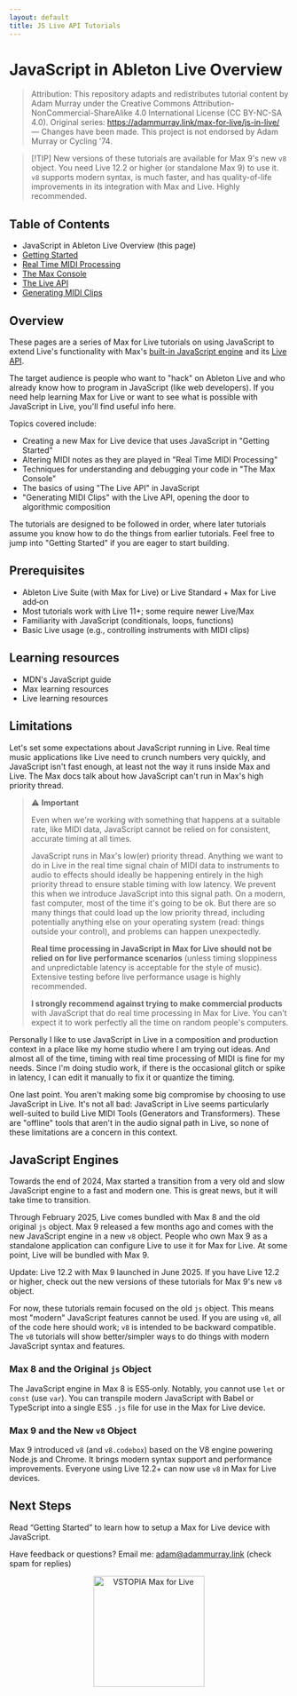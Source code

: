 ```yaml
---
layout: default
title: JS Live API Tutorials
---
```


# JavaScript in Ableton Live Overview

> Attribution: This repository adapts and redistributes tutorial content by Adam Murray under the Creative Commons Attribution-NonCommercial-ShareAlike 4.0 International License (CC BY-NC-SA 4.0). Original series: https://adammurray.link/max-for-live/js-in-live/ — Changes have been made. This project is not endorsed by Adam Murray or Cycling '74.

> <span class="tip-marker">[!TIP]</span> New versions of these tutorials are available for Max 9's new `v8` object. You need Live 12.2 or higher (or standalone Max 9) to use it. `v8` supports modern syntax, is much faster, and has quality-of-life improvements in its integration with Max and Live. Highly recommended.

## Table of Contents

- JavaScript in Ableton Live Overview (this page)
- [Getting Started](/JS-Live-API/docs/01-Getting%20Started.html)
- [Real Time MIDI Processing](/JS-Live-API/docs/02-Realtime%20MIDI.html)
- [The Max Console](/JS-Live-API/docs/03-The%20Max%20Console.html)
- [The Live API](/JS-Live-API/docs/04-The%20Live%20API.html)
- [Generating MIDI Clips](/JS-Live-API/docs/05-Generating%20MIDI%20Clips.html)

## Overview

These pages are a series of Max for Live tutorials on using JavaScript to extend Live's functionality with Max's [built-in JavaScript engine](https://docs.cycling74.com/legacy/max8/vignettes/javascriptinmax) and its [Live API](https://docs.cycling74.com/legacy/max8/vignettes/jsliveapi).

The target audience is people who want to "hack" on Ableton Live and who already know how to program in JavaScript (like web developers). If you need help learning Max for Live or want to see what is possible with JavaScript in Live, you'll find useful info here.

Topics covered include:

- Creating a new Max for Live device that uses JavaScript in "Getting Started"
- Altering MIDI notes as they are played in "Real Time MIDI Processing"
- Techniques for understanding and debugging your code in "The Max Console"
- The basics of using "The Live API" in JavaScript
- "Generating MIDI Clips" with the Live API, opening the door to algorithmic composition

The tutorials are designed to be followed in order, where later tutorials assume you know how to do the things from earlier tutorials. Feel free to jump into "Getting Started" if you are eager to start building.

## Prerequisites

- Ableton Live Suite (with Max for Live) or Live Standard + Max for Live add‑on
- Most tutorials work with Live 11+; some require newer Live/Max
- Familiarity with JavaScript (conditionals, loops, functions)
- Basic Live usage (e.g., controlling instruments with MIDI clips)

## Learning resources

- MDN's JavaScript guide
- Max learning resources
- Live learning resources

## Limitations

Let's set some expectations about JavaScript running in Live. Real time music applications like Live need to crunch numbers very quickly, and JavaScript isn't fast enough, at least not the way it runs inside Max and Live. The Max docs talk about how JavaScript can't run in Max's high priority thread.

<blockquote class="warning">⚠️ <strong>Important</strong>
<p>Even when we're working with something that happens at a suitable rate, like MIDI data, JavaScript cannot be relied on for consistent, accurate timing at all times.</p>
<p>JavaScript runs in Max's low(er) priority thread. Anything we want to do in Live in the real time signal chain of MIDI data to instruments to audio to effects should ideally be happening entirely in the high priority thread to ensure stable timing with low latency. We prevent this when we introduce JavaScript into this signal path. On a modern, fast computer, most of the time it's going to be ok. But there are so many things that could load up the low priority thread, including potentially anything else on your operating system (read: things outside your control), and problems can happen unexpectedly.</p>
<p><strong>Real time processing in JavaScript in Max for Live should not be relied on for live performance scenarios</strong> (unless timing sloppiness and unpredictable latency is acceptable for the style of music). Extensive testing before live performance usage is highly recommended.</p>
<p><strong>I strongly recommend against trying to make commercial products</strong> with JavaScript that do real time processing in Max for Live. You can't expect it to work perfectly all the time on random people's computers.</p>
</blockquote>

Personally I like to use JavaScript in Live in a composition and production context in a place like my home studio where I am trying out ideas. And almost all of the time, timing with real time processing of MIDI is fine for my needs. Since I'm doing studio work, if there is the occasional glitch or spike in latency, I can edit it manually to fix it or quantize the timing.

One last point. You aren't making some big compromise by choosing to use JavaScript in Live. It's not all bad: JavaScript in Live seems particularly well-suited to build Live MIDI Tools (Generators and Transformers). These are "offline" tools that aren't in the audio signal path in Live, so none of these limitations are a concern in this context.

## JavaScript Engines

Towards the end of 2024, Max started a transition from a very old and slow JavaScript engine to a fast and modern one. This is great news, but it will take time to transition.

Through February 2025, Live comes bundled with Max 8 and the old original `js` object. Max 9 released a few months ago and comes with the new JavaScript engine in a new `v8` object. People who own Max 9 as a standalone application can configure Live to use it for Max for Live. At some point, Live will be bundled with Max 9.

Update: Live 12.2 with Max 9 launched in June 2025. If you have Live 12.2 or higher, check out the new versions of these tutorials for Max 9's new `v8` object.

For now, these tutorials remain focused on the old `js` object. This means most "modern" JavaScript features cannot be used. If you are using `v8`, all of the code here should work; `v8` is intended to be backward compatible. The `v8` tutorials will show better/simpler ways to do things with modern JavaScript syntax and features.

### Max 8 and the Original `js` Object

The JavaScript engine in Max 8 is ES5‑only. Notably, you cannot use `let` or `const` (use `var`). You can transpile modern JavaScript with Babel or TypeScript into a single ES5 `.js` file for use in the Max for Live device.

### Max 9 and the New `v8` Object

Max 9 introduced `v8` (and `v8.codebox`) based on the V8 engine powering Node.js and Chrome. It brings modern syntax support and performance improvements. Everyone using Live 12.2+ can now use `v8` in Max for Live devices.

## Next Steps

Read “Getting Started” to learn how to setup a Max for Live device with JavaScript.

Have feedback or questions? Email me: <a href="mailto:adam@adammurray.link">adam@adammurray.link</a> (check spam for replies)

<p align="center">
  <img src="https://vstopia.com/VSTOPIA_MEDIA/VSTOPIA-max-for-live-logo.png" alt="VSTOPIA Max for Live" width="200" />
</p>


